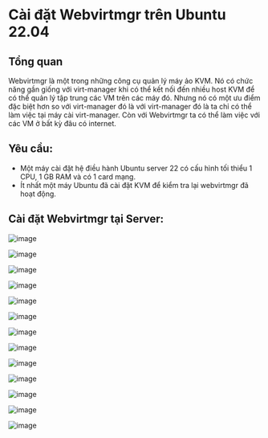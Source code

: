 # Cài đặt Webvirtmgr trên Ubuntu 22.04

## Tổng quan
Webvirtmgr là một trong những công cụ quản lý máy ảo KVM. Nó có chức năng gần giống với virt-manager khi có thể kết nối đến nhiều host KVM để có thể quản lý tập trung các VM trên các máy đó. Nhưng nó có một ưu điểm đặc biệt hơn so với virt-manager đó là với virt-manager đó là ta chỉ có thể làm việc tại máy cài virt-manager. Còn với Webvirtmgr ta có thể làm việc với các VM ở bất kỳ đâu có internet.

## Yêu cầu: 
- Một máy cài đặt hệ điều hành Ubuntu server 22 có cấu hình tối thiểu 1 CPU, 1 GB RAM và có 1 card mạng.
- Ít nhất một máy Ubuntu đã cài đặt KVM để kiểm tra lại webvirtmgr đã hoạt động.

## Cài đặt Webvirtmgr tại Server: 

![image](https://github.com/user-attachments/assets/0b54ff09-e151-48b8-a840-01270b4842fa)

![image](https://github.com/user-attachments/assets/29b57002-baf4-44c2-953d-c30715adc56f)

![image](https://github.com/user-attachments/assets/8e90423f-c873-4587-945e-6289401866bb)

![image](https://github.com/user-attachments/assets/32ce930b-b5eb-49b5-9f72-5dca5fbd9890)

![image](https://github.com/user-attachments/assets/021e8225-7b57-4091-8fc7-c3da5681697d)

![image](https://github.com/user-attachments/assets/d0652dfb-fbc3-4b11-9748-96372e47561d)

![image](https://github.com/user-attachments/assets/a55559f2-6ee1-4886-ba3a-f03c238c6e1e)

![image](https://github.com/user-attachments/assets/c84f3ead-9dcd-4d2c-9a95-89eb0add123e)

![image](https://github.com/user-attachments/assets/f0a3e5b0-28b8-4782-ad2d-c96888c3cbd4)

![image](https://github.com/user-attachments/assets/7c001c06-fb05-4ea5-8f18-7c3d8a44772c)

![image](https://github.com/user-attachments/assets/7f6a6c8e-ae69-4372-b677-9a6914d3bce8)

![image](https://github.com/user-attachments/assets/dee15e88-595f-4824-a38c-92220eb7b72c)

![image](https://github.com/user-attachments/assets/6d211354-031f-4ad9-8ab9-67378b839c7f)
